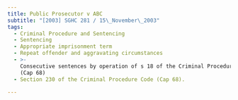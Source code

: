 ```yaml
---
title: Public Prosecutor v ABC
subtitle: "[2003] SGHC 281 / 15\_November\_2003"
tags:
  - Criminal Procedure and Sentencing
  - Sentencing
  - Appropriate imprisonment term
  - Repeat offender and aggravating circumstances
  - >-
    Consecutive sentences by operation of s 18 of the Criminal Procedure Code
    (Cap 68)
  - Section 230 of the Criminal Procedure Code (Cap 68).

---
```


